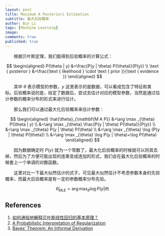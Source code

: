 ```yaml
---
layout: post
title: Maximum A Posteriori Estimation
subtitle: 最大后验概率
author: Bin Li
tags: [Machine Learning]
image: 
comments: true
published: true
---
```


　　根据贝叶斯定理，我们能得到后验概率的计算公式：

$$
\begin{aligned} P(\theta | y) &=\frac{P(y | \theta) P(\theta)}{P(y)} \\ \text { posterior } &=\frac{\text { likelihood } \cdot \text { prior }}{\text { evidence }} \end{aligned}
$$

　　其中 $\theta$ 表示模型的参数，$y$ 这里表示的是数据，可以看成包含了特征和类标。后验概率说的是，给定了数据后，尝试去估计对应的模型参数，当然是通过估计参数的概率分布的形式来进行估计。

　　那么我们可以通过最大化后验概率来估计参数：

$$
\begin{aligned} \hat{\theta}_{\mathbf{M A P}} &=\arg \max _{\theta} P(\theta | y) \\ &=\arg \max _{\theta} \frac{P(y | \theta) P(\theta)}{P(y)} \\ &=\arg \max _{\theta} P(y | \theta) P(\theta) \\ &=\arg \max _{\theta} \log (P(y | \theta) P(\theta)) \\ &=\arg \max _{\theta} \log P(y | \theta)+\log P(\theta) \end{aligned}
$$

　　因为数据确定时 $P(y)$ 就为一个常数了，最大化后验概率的时候就可以将其去掉，然后为了方便可能出现的连乘变成连加的形式，我们会在最大化后验概率的时候套上一个单调的对数函数。

　　这里对比一下最大似然估计的式子，可见最大似然估计不考虑参数本身的先验概率，而最大后验概率是有一定的参数概率分布先验。

$$
\hat{\theta}_{\mathrm{MLE}}=\arg \max _{\theta} \log P(y | \theta)
$$

## References
1. [如何通俗地解释贝叶斯线性回归的基本原理？](https://www.zhihu.com/question/22007264/answer/20014371)
2. [A Probabilistic Interpretation of Regularization](http://bjlkeng.github.io/posts/probabilistic-interpretation-of-regularization/)
3. [Bayes’ Theorem: An Informal Derivation](https://www.probabilisticworld.com/anatomy-bayes-theorem/)